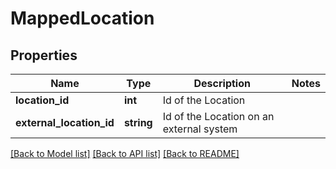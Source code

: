 # MappedLocation

## Properties
Name | Type | Description | Notes
------------ | ------------- | ------------- | -------------
**location_id** | **int** | Id of the Location | 
**external_location_id** | **string** | Id of the Location on an external system | 

[[Back to Model list]](../README.md#documentation-for-models) [[Back to API list]](../README.md#documentation-for-api-endpoints) [[Back to README]](../README.md)


